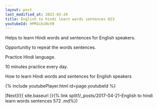 ```yaml
---
layout: post
last_modified_at: 2021-03-29
title: English to hindi learn words sentences 823 
youtubeId: HPRGcbiNvV0
---
```

 
 
Helps to learn Hindi words and sentences for English speakers.

Opportunitiy to repeat the words sentences. 

Practice Hindi language. 
 
10 minutes practice every day. 
 
How to learn Hindi words and sentences for English speakers 
 
{% include youtubePlayer.html id=page.youtubeId %}
 
 
[Next]({{ site.baseurl }}{% link  split1/_posts/2017-04-21-English to hindi learn words sentences 572 .md%})
 

